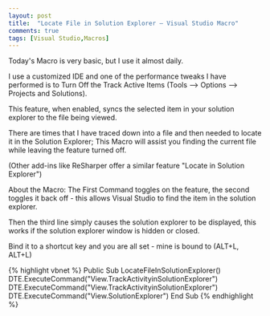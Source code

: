 ```yaml
---
layout: post
title:  "Locate File in Solution Explorer – Visual Studio Macro"
comments: true
tags: [Visual Studio,Macros]
---
```



Today's Macro is very basic, but I use it almost daily.

I use a customized IDE and one of the performance tweaks I have performed is to Turn Off the Track Active Items (Tools --> Options --> Projects and Solutions).

This feature, when enabled, syncs the selected item in your solution explorer to the file being viewed.

There are times that I have traced down into a file and then needed to locate it in the Solution Explorer; This Macro will assist you finding the current file while leaving the feature turned off.

(Other add-ins like ReSharper offer a similar feature &quot;Locate in Solution Explorer&quot;)

About the Macro: The First Command toggles on the feature, the second toggles it back off - this allows Visual Studio to find the item in the solution explorer.

Then the third line simply causes the solution explorer to be displayed, this works if the solution explorer window is hidden or closed.

Bind it to a shortcut key and you are all set - mine is bound to (ALT+L, ALT+L)

{% highlight vbnet %}
Public Sub LocateFileInSolutionExplorer()
     DTE.ExecuteCommand(&quot;View.TrackActivityinSolutionExplorer&quot;)
     DTE.ExecuteCommand(&quot;View.TrackActivityinSolutionExplorer&quot;)
     DTE.ExecuteCommand(&quot;View.SolutionExplorer&quot;)
End Sub
{% endhighlight %}
